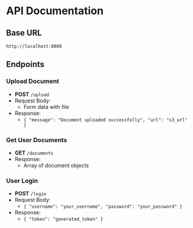 # API Documentation

## Base URL
`http://localhost:8000`

## Endpoints

### Upload Document
- **POST** `/upload`
- Request Body: 
  - Form data with file
- Response: 
  - `{ "message": "Document uploaded successfully", "url": "s3_url" }`

### Get User Documents
- **GET** `/documents`
- Response:
  - Array of document objects

### User Login
- **POST** `/login`
- Request Body:
  - `{ "username": "your_username", "password": "your_password" }`
- Response:
  - `{ "token": "generated_token" }`
